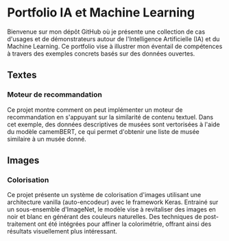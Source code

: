 # Portfolio IA et Machine Learning

Bienvenue sur mon dépôt GitHub où je présente une collection de cas d'usages et de démonstrateurs autour de l'Intelligence Artificielle (IA) et du Machine Learning. Ce portfolio vise à illustrer mon éventail de compétences à travers des exemples concrets basés sur des données ouvertes.

## Textes

### Moteur de recommandation

Ce projet montre comment on peut implémenter un moteur de recommandation en s'appuyant sur la similarité de contenu textuel. Dans cet exemple, des données descriptives de musées sont vertorisées à l'aide du modèle camemBERT, ce qui permet d'obtenir une liste de musée similaire à un musée donné.

## Images

### Colorisation

Ce projet présente un système de colorisation d'images utilisant une architecture vanilla (auto-encodeur) avec le framework Keras. Entrainé sur un sous-ensemble d'ImageNet, le modèle vise à revitaliser des images en noir et blanc en générant des couleurs naturelles. Des techniques de post-traitement ont été intégrées pour affiner la colorimétrie, offrant ainsi des résultats visuellement plus intéressant.

